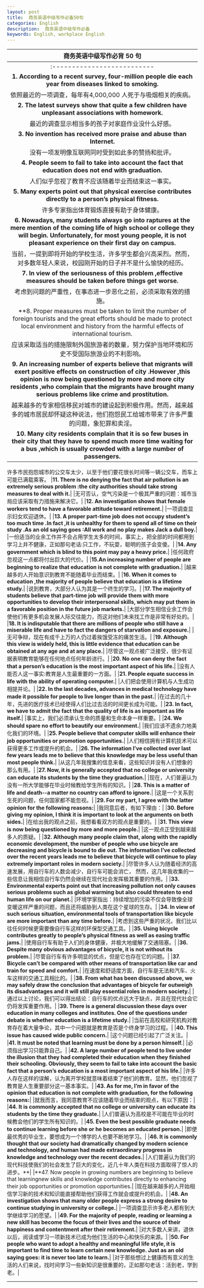 ```yaml
---
layout: post
title:  商务英语中级写作必备50句
categories: English
description:  商务英语中级写作必备
keywords: English, workplace English
---
```


|商务英语中级写作必背 50 句|
|:--------------------:|
|:--------------------------|
|**1. According to a recent survey, four-million people die each year from diseases linked to smoking.**|
|依照最近的一项调查，每年有4,000,000 人死于与吸烟相关的疾病。|
|**2. The latest surveys show that quite a few children have unpleasant associations with homework.**|
|最近的调查显示相当多的孩子对家庭作业没什么好感。|
|**3. No invention has received more praise and abuse than Internet.**|
|没有一项发明像互联网同时受到如此多的赞扬和批评。|
|**4. People seem to fail to take into account the fact that education does not end with graduation.**|
|人们似乎忽视了教育不应该随着毕业而结束这一事实。|
|**5. Many experts point out that physical exercise contributes directly to a person’s physical fitness.**|
|许多专家指出体育锻炼直接有助于身体健康。|
|**6. Nowadays, many students always go into raptures at the mere mention of the coming life of high school or college they will begin. Unfortunately, for most young people, it is not pleasant experience on their first day on campus.**|
|当前，一提到即将开始的学校生活，许多学生都会兴高采烈。然而，对多数年轻人来说，校园刚开始的日子并不是什么愉快的经历。|
|**7. In view of the seriousness of this problem ,effective measures should be taken before things get worse.**|
|考虑到问题的严重性，在事态进一步恶化之前，必须采取有效的措施。|
|**8. Proper measures must be taken to limit the number of foreign tourists and the great efforts should be made to protect local environment and history from the harmful effects of international tourism.|
|应该采取适当的措施限制外国旅游者的数量，努力保护当地环境和历史不受国际旅游业的不利影响。|
|**9. An increasing number of experts believe that migrants will exert positive effects on construction of city .However ,this opinion is now being questioned by more and more city residents ,who complain that the migrants have brought many serious problems like crime and prostitution.**|
|越来越多的专家相信移民对城市的建设起到积极作用。然而，越来越多的城市居民却怀疑这种说法，他们抱怨民工给城市带来了许多严重的问题，象犯罪和卖淫。|
|**10. Many city residents complain that it is so few buses in their city that they have to spend much more time waiting for a bus ,which is usually crowded with a large number of passengers.**|
许多市民抱怨城市的公交车太少，以至于他们要花很长时间等一辆公交车，而车上可能已满载乘客。
|**11. There is no denying the fact that air pollution is an extremely serious problem :the city authorities should take strong measures to deal with it.**|
|无可否认，空气污染是一个极其严重的问题：城市当局应该采取有力措施来解决它。|
|**12. An investigation shows that female workers tend to have a favorable attitude toward retirement.**|
|一项调查显示妇女欢迎退休。|
|**13. A proper part-time job does not occupy student’s too much time .In fact ,it is unhealthy for them to spend all of time on their study .As an old saying goes :All work and no play makes Jack a dull boy.**|
|一份适当的业余工作并不会占用学生太多的时间，事实上，把全部的时间都用到学习上并不健康，正如那句老话:只工作，不玩耍，聪明的孩子会变傻。|
|**14. Any government which is blind to this point may pay a heavy price.**|
|任何政府忽视这一点都将付出巨大的代价。|
|**15.An increasing number of people are beginning to realize that education is not complete with graduation.**|
|越来越多的人开始意识到教育不能随着毕业而结束。|
|**16. When it comes to education ,the majority of people believe that education is a lifetime study.**|
|说到教育，大部分人认为其是一个终生的学习。|
|**17. The majority of students believe that part-time job will provide them with more opportunities to develop their interpersonal skills, which may put them in a favorable position in the future job markets.**|
|大部分学生相信业余工作会使他们有更多机会发展人际交往能力，而这对他们未来找工作是非常有好处的。|
|**18. It is indisputable that there are millions of people who still have a miserable life and have to fact the dangers of starvation and exposure.**|
|无可争辩，现在有成千上万的人仍过着挨饿受冻的痛苦生活。|
|**19. Although this view is widely held, this is little evidence that education can be obtained at any age and at any place.**|
|尽管这一观点被广泛接受，很少有证据表明教育能够在任何地点任何年龄进行。|
|**20. No one can deny the fact that a person’s education is the most important aspect of his life.**|
|没有人能否人这一事实:教育是人生最重要的一方面。|
|**21. People equate success in life with the ability of operating computer.**|
|人们把会使用计算机与人生成功相提并论。|
|**22. In the last decades, advances in medical technology have made it possible for people to live longer than in the past.**|
|在过去的几十年，先进的医疗技术已经使得人们比过去活的时间更长成为可能。|
|**23. In fact, we have to admit the fact that the quality of life is as important as life itself.**|
|事实上，我们必须承认生命的质量和生命本身一样重要。|
|**24. We should spare no effort to beautify our environment.**|
|我们应该不遗余力地美化我们的环境。|
|**25. People believe that computer skills will enhance their job opportunities or promotion opportunities.**|
|人们相信拥有计算机技术可以获得更多工作或提升的机会。|
|**26. The information I’ve collected over last few years leads me to believe that this knowledge may be less useful than most people think.**|
|从这几年我搜集的信息来看，这些知识并没有人们想象的那么有用。|
|**27. Now, it is generally accepted that no college or university can educate its students by the time they graduation.**|
|现在，人们普遍认为没有一所大学能够在毕业时候教给学生所有的知识。|
|**28. This is a matter of life and death--a matter no country can afford to ignore.**|
|这是一个关系到生死的问题，任何国家都不能忽视。|
|**29. For my part, I agree with the latter opinion for the following reasons:**|
|我同意后者，有如下理由：|
|**30. Before giving my opinion, I think it is important to look at the arguments on both sides.**|
|在给出我的观点之前，我想看看双方的观点是重要的。|
|**31. This view is now being questioned by more and more people.**|
|这一观点正受到越来越多人的质疑。|
|**32. Although many people claim that, along with the rapidly economic development, the number of people who use bicycle are decreasing and bicycle is bound to die out. The information I’ve collected over the recent years leads me to believe that bicycle will continue to play extremely important roles in modern society.**|
|尽管许多人认为随着经济的高速发展，用自行车的人数会减少，自行车可能会消亡， 然而，这几年我收集的一些信息让我相信自行车仍然会继续在现代社会发挥极其重要的作用。|
|**33. Environmental experts point out that increasing pollution not only causes serious problems such as global warming but also could threaten to end human life on our planet.**|
|环境学家指出：持续增加的污染不仅会导致像全球变暖这样严重的问题，而且还将威胁到人类在这个星球的生存。|
|**34. In view of such serious situation, environmental tools of transportation like bicycle are more important than any time before.**|
|考虑到这些严重的状况，我们比以往任何时候更需要像自行车这样的环保型交通工具。|
|**35. Using bicycle contributes greatly to people’s physical fitness as well as easing traffic jams.**|
|使用自行车有助于人们的身体健康，并极大地缓解了交通阻塞。|
|**36. Despite many obvious advantages of bicycle, it is not without its problem.**|
|尽管自行车有许多明显的优点，但是它也存在它的问题。|
|**37. Bicycle can’t be compared with other means of transportation like car and train for speed and comfort.**|
|在速度和舒适度方面，自行车是无法和汽车、火车这样的交通工具相比的。|
|**38. From what has been discussed above, we may safely draw the conclusion that advantages of bicycle far outweigh its disadvantages and it will still play essential roles in modern society.**|
|通过以上讨论，我们可以得出结论：自行车的优点远大于缺点，并且在现代社会它仍将发挥重要作用。|
|**39. There is a general discussion these days over education in many colleges and institutes. One of the questions under debate is whether education is a lifetime study.**|
|当前在高校和研究机构对教育存在着大量争论，其中一个问题就是教育是否是个终身学习的过程。|
|**40. This issue has caused wide public concern.**|
|这个问题已经引起了广泛关注。|
|**41. It must be noted that learning must be done by a person himself.**|
|必须指出学习只能靠自己。|
|**42. A large number of people tend to live under the illusion that they had completed their education when they finished their schooling. Obviously, they seem to fail to take into account the basic fact that a person’s education is a most important aspect of his life.**|
|许多人存在这样的误解，认为离开学校就意味着结束了他们的教育。显然，他们忽视了教育是人生重要部分这一基本事实。|
|**43. As for me, I’m in favor of the opinion that education is not complete with graduation, for the following reasons:**|
|就我而言，我同意教育不应该随着毕业而结束的观点，有以下原因：|
|**44. It is commonly accepted that no college or university can educate its students by the time they graduate.**|
|人们普遍认为高校是不可能在毕业的时候教会他们的学生所有知识的。|
|**45. Even the best possible graduate needs to continue learning before she or he becomes an educated person.**|
|即使最优秀的毕业生，要想成为一个博学的人也要不断地学习。|
|**46. It is commonly thought that our society had dramatically changed by modern science and technology, and human had made extraordinary progress in knowledge and technology over the recent decades.**|
|人们普遍认为我们的现代科技使我们的社会发生了巨大的变化，近几十年人类在科技方面取得了惊人的进步。**|
|**47. Now people in growing numbers are beginning to believe that learningnew skills and knowledge contributes directly to enhancing their job opportunities or promotion opportunities.|
|现在越来越多的人开始相信学习新的技术和知识能直接帮助他们获得工作就会或提升的机会。|
|**48. An investigation shows that many older people express a strong desire to continue studying in university or college.**|
|一项调查显示许多老人都有到大学继续学习的愿望。|
|**49. For the majority of people, reading or learning a new skill has become the focus of their lives and the source of their happiness and contentment after their retirement.**|
|对大多数人来讲，退休以后，阅读或学习一项新技术已成为他们生活的中心和快乐的来源。|
|**50. For people who want to adopt a healthy and meaningful life style, it is important to find time to learn certain new knowledge. Just as an old saying goes: it is never too late to learn.**|
|对于那些想过上健康而有意义的生活的人们来说，找时间学习一些新知识是很重要的，正如那句老话：活到老，学到老。|


----------------------------------
